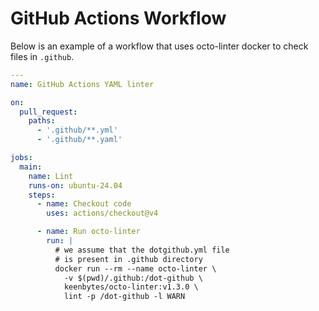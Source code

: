 # GitHub Actions Workflow

Below is an example of a workflow that uses octo-linter docker to check files in `.github`.

````yaml
---
name: GitHub Actions YAML linter

on:
  pull_request:
    paths:
      - '.github/**.yml'
      - '.github/**.yaml'

jobs:
  main:
    name: Lint
    runs-on: ubuntu-24.04
    steps:
      - name: Checkout code
        uses: actions/checkout@v4

      - name: Run octo-linter
        run: |
          # we assume that the dotgithub.yml file 
          # is present in .github directory
          docker run --rm --name octo-linter \
            -v $(pwd)/.github:/dot-github \
            keenbytes/octo-linter:v1.3.0 \
            lint -p /dot-github -l WARN
````
